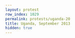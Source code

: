 ```yaml
---
layout: protest
row_index: 1029
permalink: protests/uganda-20
title: Uganda, September 2013
hidden: true
---
```


